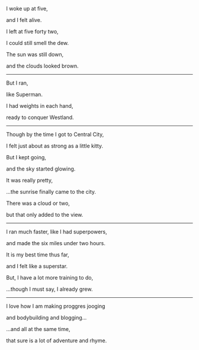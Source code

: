 I woke up at five,

and I felt alive.

I left at five forty two,

I could still smell the dew.

The sun was still down,

and the clouds looked brown.

---

But I ran,

like Superman.

I had weights in each hand,

ready to conquer Westland.

---

Though by the time I got to Central City,

I felt just about as strong as a little kitty.

But I kept going,

and the sky started glowing.

It was really pretty,

...the sunrise finally came to the city.

There was a cloud or two,

but that only added to the view.

---

I ran much faster, like I had superpowers,

and made the six miles under two hours.

It is my best time thus far,

and I felt like a superstar.

But, I have a lot more training to do,

...though I must say, I already grew.

---

I love how I am making proggres jooging

and bodybuilding and blogging...

...and all at the same time,

that sure is a lot of adventure and rhyme.
